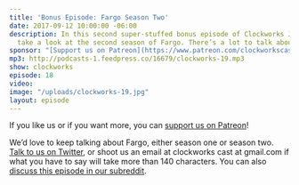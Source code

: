 ```yaml
---
title: 'Bonus Episode: Fargo Season Two'
date: 2017-09-12 10:00:00 -06:00
description: In this second super-stuffed bonus episode of Clockworks Jan and Paul
  take a look at the second season of Fargo. There’s a lot to talk about, so dig in!
sponsor: "[Support us on Patreon](https://www.patreon.com/clockworkscast)"
mp3: http://podcasts-1.feedpress.co/16679/clockworks-19.mp3
show: clockworks
episode: 18
video: 
image: "/uploads/clockworks-19.jpg"
layout: episode
---
```


If you like us or if you want more, you can [support us on Patreon](https://www.patreon.com/clockworkscast)!

We’d love to keep talking about Fargo, either season one or season two. [Talk to us on Twitter](http://www.twitter.com/clockworkscast), or shoot us an email at clockworks cast at gmail.com if what you have to say will take more than 140 characters. You can also [discuss this episode in our subreddit](https://www.reddit.com/r/Goodstuff_fm/).

